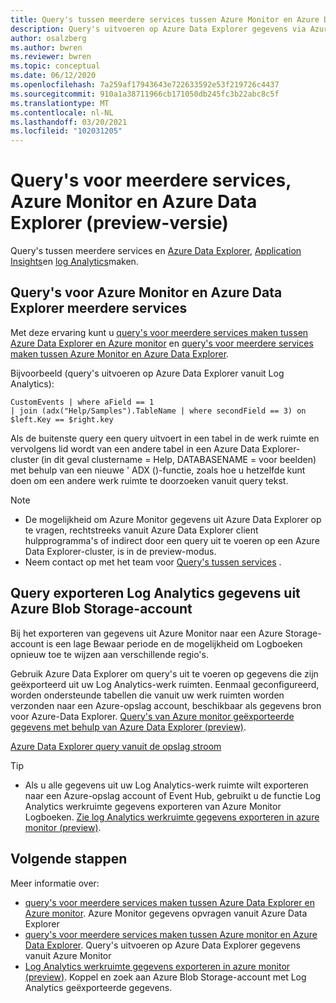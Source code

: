 ```yaml
---
title: Query's tussen meerdere services tussen Azure Monitor en Azure Data Explorer (preview-versie)
description: Query's uitvoeren op Azure Data Explorer gegevens via Azure Log Analytics-hulpprogram ma's omgekeerd, zodat u al uw gegevens op één plek kunt samen voegen en analyseren.
author: osalzberg
ms.author: bwren
ms.reviewer: bwren
ms.topic: conceptual
ms.date: 06/12/2020
ms.openlocfilehash: 7a259af17943643e722633592e53f219726c4437
ms.sourcegitcommit: 910a1a38711966cb171050db245fc3b22abc8c5f
ms.translationtype: MT
ms.contentlocale: nl-NL
ms.lasthandoff: 03/20/2021
ms.locfileid: "102031205"
---
```

# <a name="cross-service-query---azure-monitor-and-azure-data-explorer-preview"></a>Query's voor meerdere services, Azure Monitor en Azure Data Explorer (preview-versie)
Query's tussen meerdere services en [Azure Data Explorer](/azure/data-explorer/), [Application Insights](../app/app-insights-overview.md)en [log Analytics](../logs/data-platform-logs.md)maken.
## <a name="azure-monitor-and-azure-data-explorer-cross-service-querying"></a>Query's voor Azure Monitor en Azure Data Explorer meerdere services
Met deze ervaring kunt u [query's voor meerdere services maken tussen Azure Data Explorer en Azure monitor](/azure/data-explorer/query-monitor-data) en [query's voor meerdere services maken tussen Azure Monitor en Azure Data Explorer](./azure-monitor-data-explorer-proxy.md).

Bijvoorbeeld (query's uitvoeren op Azure Data Explorer vanuit Log Analytics):
```kusto
CustomEvents | where aField == 1
| join (adx("Help/Samples").TableName | where secondField == 3) on $left.Key == $right.key
```
Als de buitenste query een query uitvoert in een tabel in de werk ruimte en vervolgens lid wordt van een andere tabel in een Azure Data Explorer-cluster (in dit geval clustername = Help, DATABASENAME = voor beelden) met behulp van een nieuwe ' ADX ()-functie, zoals hoe u hetzelfde kunt doen om een andere werk ruimte te doorzoeken vanuit query tekst.

> [!NOTE]
> * De mogelijkheid om Azure Monitor gegevens uit Azure Data Explorer op te vragen, rechtstreeks vanuit Azure Data Explorer client hulpprogramma's of indirect door een query uit te voeren op een Azure Data Explorer-cluster, is in de preview-modus.
> * Neem contact op met het team voor [Query's tussen services](mailto:adxproxy@microsoft.com) .

## <a name="query-exported-log-analytics-data-from-azure-blob-storage-account"></a>Query exporteren Log Analytics gegevens uit Azure Blob Storage-account

Bij het exporteren van gegevens uit Azure Monitor naar een Azure Storage-account is een lage Bewaar periode en de mogelijkheid om Logboeken opnieuw toe te wijzen aan verschillende regio's.

Gebruik Azure Data Explorer om query's uit te voeren op gegevens die zijn geëxporteerd uit uw Log Analytics-werk ruimten. Eenmaal geconfigureerd, worden ondersteunde tabellen die vanuit uw werk ruimten worden verzonden naar een Azure-opslag account, beschikbaar als gegevens bron voor Azure-Data Explorer. [Query's van Azure monitor geëxporteerde gegevens met behulp van Azure Data Explorer (preview)](../logs/azure-data-explorer-query-storage.md).

[Azure Data Explorer query vanuit de opslag stroom](media\azure-data-explorer-query-storage\exported-data-query.png)

>[!tip] 
> * Als u alle gegevens uit uw Log Analytics-werk ruimte wilt exporteren naar een Azure-opslag account of Event Hub, gebruikt u de functie Log Analytics werkruimte gegevens exporteren van Azure Monitor Logboeken. [Zie log Analytics werkruimte gegevens exporteren in azure monitor (preview)](/azure/data-explorer/query-monitor-data).

## <a name="next-steps"></a>Volgende stappen
Meer informatie over:
* [query's voor meerdere services maken tussen Azure Data Explorer en Azure monitor](/azure/data-explorer/query-monitor-data). Azure Monitor gegevens opvragen vanuit Azure Data Explorer
* [query's voor meerdere services maken tussen Azure monitor en Azure Data Explorer](./azure-monitor-data-explorer-proxy.md). Query's uitvoeren op Azure Data Explorer gegevens vanuit Azure Monitor
* [Log Analytics werkruimte gegevens exporteren in azure monitor (preview)](/azure/data-explorer/query-monitor-data). Koppel en zoek aan Azure Blob Storage-account met Log Analytics geëxporteerde gegevens.